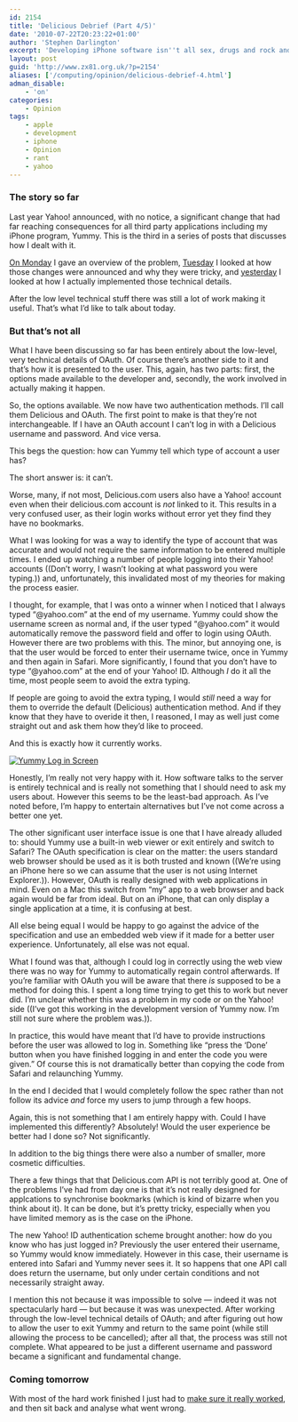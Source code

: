 ```yaml
---
id: 2154
title: 'Delicious Debrief (Part 4/5)'
date: '2010-07-22T20:23:22+01:00'
author: 'Stephen Darlington'
excerpt: 'Developing iPhone software isn''t all sex, drugs and rock and roll. Sometime you have to make difficult changes because of things outside your control. Here is part four of my story from late last year.'
layout: post
guid: 'http://www.zx81.org.uk/?p=2154'
aliases: ['/computing/opinion/delicious-debrief-4.html']
adman_disable:
    - 'on'
categories:
    - Opinion
tags:
    - apple
    - development
    - iphone
    - Opinion
    - rant
    - yahoo
---
```


### The story so far

Last year Yahoo! announced, with no notice, a significant change that had far reaching consequences for all third party applications including my iPhone program, Yummy. This is the third in a series of posts that discusses how I dealt with it.

[On Monday](http://www.zx81.org.uk/computing/opinion/delicious-debrief.html) I gave an overview of the problem, [Tuesday](http://www.zx81.org.uk/computing/opinion/delicious-debrief-2.html) I looked at how those changes were announced and why they were tricky, and [yesterday](http://www.zx81.org.uk/computing/opinion/delicious-debrief-3.html) I looked at how I actually implemented those technical details.

After the low level technical stuff there was still a lot of work making it useful. That’s what I’d like to talk about today.

### But that’s not all

What I have been discussing so far has been entirely about the low-level, very technical details of OAuth. Of course there’s another side to it and that’s how it is presented to the user. This, again, has two parts: first, the options made available to the developer and, secondly, the work involved in actually making it happen.

So, the options available. We now have two authentication methods. I’ll call them Delicious and OAuth. The first point to make is that they’re not interchangeable. If I have an OAuth account I can’t log in with a Delicious username and password. And vice versa.

This begs the question: how can Yummy tell which type of account a user has?

The short answer is: it can’t.

Worse, many, if not most, Delicious.com users also have a Yahoo! account even when their delicious.com account is *not* linked to it. This results in a very confused user, as their login works without error yet they find they have no bookmarks.

What I was looking for was a way to identify the type of account that was accurate and would not require the same information to be entered multiple times. I ended up watching a number of people logging into their Yahoo! accounts ((Don’t worry, I wasn’t looking at what password you were typing.)) and, unfortunately, this invalidated most of my theories for making the process easier.

I thought, for example, that I was onto a winner when I noticed that I always typed “@yahoo.com” at the end of my username. Yummy could show the username screen as normal and, if the user typed “@yahoo.com” it would automatically remove the password field and offer to login using OAuth. However there are two problems with this. The minor, but annoying one, is that the user would be forced to enter their username twice, once in Yummy and then again in Safari. More significantly, I found that you don’t have to type “@yahoo.com” at the end of your Yahoo! ID. Although *I* do it all the time, most people seem to avoid the extra typing.

If people are going to avoid the extra typing, I would *still* need a way for them to override the default (Delicious) authentication method. And if they know that they have to overide it then, I reasoned, I may as well just come straight out and ask them how they’d like to proceed.

And this is exactly how it currently works.

[![](https://i0.wp.com/www.zx81.org.uk/wp-content/uploads/2010/07/Welcome-OAuth-208x300.png?resize=208%2C300 "Yummy Log in Screen")](https://i0.wp.com/www.zx81.org.uk/wp-content/uploads/2010/07/Welcome-OAuth.png)

Honestly, I’m really not very happy with it. How software talks to the server is entirely technical and is really not something that I should need to ask my users about. However this seems to be the least-bad approach. As I’ve noted before, I’m happy to entertain alternatives but I’ve not come across a better one yet.

The other significant user interface issue is one that I have already alluded to: should Yummy use a built-in web viewer or exit entirely and switch to Safari? The OAuth specification is clear on the matter: the users standard web browser should be used as it is both trusted and known ((We’re using an iPhone here so we can assume that the user is not using Internet Explorer.)). However, OAuth is really designed with web applications in mind. Even on a Mac this switch from “my” app to a web browser and back again would be far from ideal. But on an iPhone, that can only display a single application at a time, it is confusing at best.

All else being equal I would be happy to go against the advice of the specification and use an embedded web view if it made for a better user experience. Unfortunately, all else was not equal.

What I found was that, although I could log in correctly using the web view there was no way for Yummy to automatically regain control afterwards. If you’re familiar with OAuth you will be aware that there *is* supposed to be a method for doing this. I spent a long time trying to get this to work but never did. I’m unclear whether this was a problem in my code or on the Yahoo! side ((I’ve got this working in the development version of Yummy now. I’m still not sure where the problem was.)).

In practice, this would have meant that I’d have to provide instructions before the user was allowed to log in. Something like “press the ‘Done’ button when you have finished logging in and enter the code you were given.” Of course this is not dramatically better than copying the code from Safari and relaunching Yummy.

In the end I decided that I would completely follow the spec rather than not follow its advice *and* force my users to jump through a few hoops.

Again, this is not something that I am entirely happy with. Could I have implemented this differently? Absolutely! Would the user experience be better had I done so? Not significantly.

In addition to the big things there were also a number of smaller, more cosmetic difficulties.

There a few things that that Delicious.com API is not terribly good at. One of the problems I’ve had from day one is that it’s not really designed for applcations to synchronise bookmarks (which is kind of bizarre when you think about it). It can be done, but it’s pretty tricky, especially when you have limited memory as is the case on the iPhone.

The new Yahoo! ID authentication scheme brought another: how do you know who has just logged in? Previously the user entered their username, so Yummy would know immediately. However in this case, their username is entered into Safari and Yummy never sees it. It so happens that one API call does return the username, but only under certain conditions and not necessarily straight away.

I mention this not because it was impossible to solve — indeed it was not spectacularly hard — but because it was was unexpected. After working through the low-level technical details of OAuth; and after figuring out how to allow the user to exit Yummy and return to the same point (while still allowing the process to be cancelled); after all that, the process was still not complete. What appeared to be just a different username and password became a significant and fundamental change.

### Coming tomorrow

With most of the hard work finished I just had to [make sure it really worked](http://www.zx81.org.uk/computing/opinion/delicious-debrief-5.html), and then sit back and analyse what went wrong.